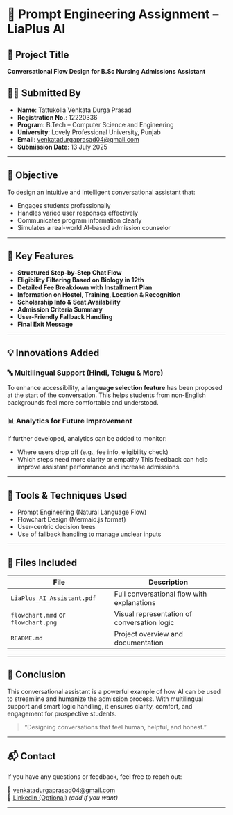 # 🤖 Prompt Engineering Assignment – LiaPlus AI

## 📄 Project Title
**Conversational Flow Design for B.Sc Nursing Admissions Assistant**

## 🧑‍💻 Submitted By
- **Name**: Tattukolla Venkata Durga Prasad  
- **Registration No.**: 12220336  
- **Program**: B.Tech – Computer Science and Engineering  
- **University**: Lovely Professional University, Punjab  
- **Email**: venkatadurgaprasad04@gmail.com  
- **Submission Date**: 13 July 2025  

---

## 🎯 Objective

To design an intuitive and intelligent conversational assistant that:

- Engages students professionally
- Handles varied user responses effectively
- Communicates program information clearly
- Simulates a real-world AI-based admission counselor

---

## 📌 Key Features

- **Structured Step-by-Step Chat Flow**
- **Eligibility Filtering Based on Biology in 12th**
- **Detailed Fee Breakdown with Installment Plan**
- **Information on Hostel, Training, Location & Recognition**
- **Scholarship Info & Seat Availability**
- **Admission Criteria Summary**
- **User-Friendly Fallback Handling**
- **Final Exit Message**

---

## 💡 Innovations Added

### 🔤 Multilingual Support (Hindi, Telugu & More)
To enhance accessibility, a **language selection feature** has been proposed at the start of the conversation. This helps students from non-English backgrounds feel more comfortable and understood.

### 📊 Analytics for Future Improvement
If further developed, analytics can be added to monitor:
- Where users drop off (e.g., fee info, eligibility check)
- Which steps need more clarity or empathy
This feedback can help improve assistant performance and increase admissions.

---

## 🧠 Tools & Techniques Used

- Prompt Engineering (Natural Language Flow)
- Flowchart Design (Mermaid.js format)
- User-centric decision trees
- Use of fallback handling to manage unclear inputs

---

## 📎 Files Included

| File | Description |
|------|-------------|
| `LiaPlus_AI_Assistant.pdf` | Full conversational flow with explanations |
| `flowchart.mmd` or `flowchart.png` | Visual representation of conversation logic |
| `README.md` | Project overview and documentation |

---

## 🏁 Conclusion

This conversational assistant is a powerful example of how AI can be used to streamline and humanize the admission process. With multilingual support and smart logic handling, it ensures clarity, comfort, and engagement for prospective students.

> “Designing conversations that feel human, helpful, and honest.”

---

## 📬 Contact

If you have any questions or feedback, feel free to reach out:

📧 venkatadurgaprasad04@gmail.com  
🔗 [LinkedIn (Optional)](https://www.linkedin.com/venkata-durga-prasad/) *(add if you want)*

---

